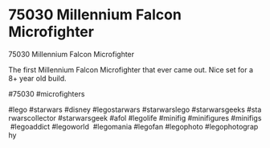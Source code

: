 # 75030 Millennium Falcon Microfighter

75030 Millennium Falcon Microfighter

The first Millennium Falcon Microfighter that ever came out. Nice set for a 8+ year old build.

#75030 #microfighters 
 

#lego #starwars #disney #legostarwars #starwarslego #starwarsgeeks #starwarscollector #starwarsgeek #afol #legolife #minifig #minifigures #minifigs #legoaddict #legoworld  #legomania #legofan #legophoto #legophotography

